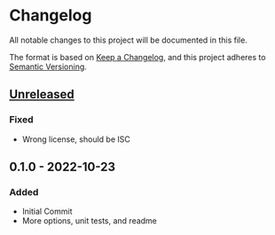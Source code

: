 # Changelog
All notable changes to this project will be documented in this file.

The format is based on [Keep a Changelog](https://keepachangelog.com/en/1.0.0/),
and this project adheres to [Semantic Versioning](https://semver.org/spec/v2.0.0.html).

## [Unreleased]
### Fixed
- Wrong license, should be ISC

## 0.1.0 - 2022-10-23
### Added
- Initial Commit
- More options, unit tests, and readme

[Unreleased]: https://github.com/jecxjo/express-route-configuration/compare/v0.1.0...HEAD
